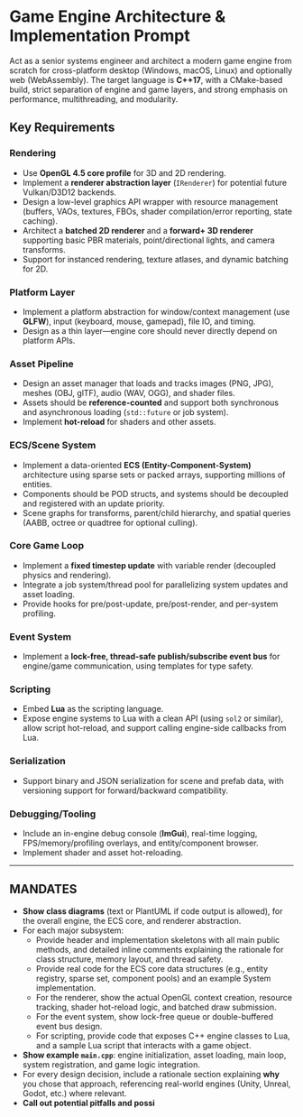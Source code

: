 # Game Engine Architecture & Implementation Prompt

Act as a senior systems engineer and architect a modern game engine from scratch for cross-platform desktop (Windows, macOS, Linux) and optionally web (WebAssembly). The target language is **C++17**, with a CMake-based build, strict separation of engine and game layers, and strong emphasis on performance, multithreading, and modularity.

## Key Requirements

### Rendering
- Use **OpenGL 4.5 core profile** for 3D and 2D rendering.
- Implement a **renderer abstraction layer** (`IRenderer`) for potential future Vulkan/D3D12 backends.
- Design a low-level graphics API wrapper with resource management (buffers, VAOs, textures, FBOs, shader compilation/error reporting, state caching).
- Architect a **batched 2D renderer** and a **forward+ 3D renderer** supporting basic PBR materials, point/directional lights, and camera transforms.
- Support for instanced rendering, texture atlases, and dynamic batching for 2D.

### Platform Layer
- Implement a platform abstraction for window/context management (use **GLFW**), input (keyboard, mouse, gamepad), file IO, and timing.
- Design as a thin layer—engine core should never directly depend on platform APIs.

### Asset Pipeline
- Design an asset manager that loads and tracks images (PNG, JPG), meshes (OBJ, glTF), audio (WAV, OGG), and shader files.
- Assets should be **reference-counted** and support both synchronous and asynchronous loading (`std::future` or job system).
- Implement **hot-reload** for shaders and other assets.

### ECS/Scene System
- Implement a data-oriented **ECS (Entity-Component-System)** architecture using sparse sets or packed arrays, supporting millions of entities.
- Components should be POD structs, and systems should be decoupled and registered with an update priority.
- Scene graphs for transforms, parent/child hierarchy, and spatial queries (AABB, octree or quadtree for optional culling).

### Core Game Loop
- Implement a **fixed timestep update** with variable render (decoupled physics and rendering).
- Integrate a job system/thread pool for parallelizing system updates and asset loading.
- Provide hooks for pre/post-update, pre/post-render, and per-system profiling.

### Event System
- Implement a **lock-free, thread-safe publish/subscribe event bus** for engine/game communication, using templates for type safety.

### Scripting
- Embed **Lua** as the scripting language.
- Expose engine systems to Lua with a clean API (using `sol2` or similar), allow script hot-reload, and support calling engine-side callbacks from Lua.

### Serialization
- Support binary and JSON serialization for scene and prefab data, with versioning support for forward/backward compatibility.

### Debugging/Tooling
- Include an in-engine debug console (**ImGui**), real-time logging, FPS/memory/profiling overlays, and entity/component browser.
- Implement shader and asset hot-reloading.

---

## MANDATES

- **Show class diagrams** (text or PlantUML if code output is allowed), for the overall engine, the ECS core, and renderer abstraction.
- For each major subsystem:
    - Provide header and implementation skeletons with all main public methods, and detailed inline comments explaining the rationale for class structure, memory layout, and thread safety.
    - Provide real code for the ECS core data structures (e.g., entity registry, sparse set, component pools) and an example System implementation.
    - For the renderer, show the actual OpenGL context creation, resource tracking, shader hot-reload logic, and batched draw submission.
    - For the event system, show lock-free queue or double-buffered event bus design.
    - For scripting, provide code that exposes C++ engine classes to Lua, and a sample Lua script that interacts with a game object.
- **Show example `main.cpp`**: engine initialization, asset loading, main loop, system registration, and game logic integration.
- For every design decision, include a rationale section explaining **why** you chose that approach, referencing real-world engines (Unity, Unreal, Godot, etc.) where relevant.
- **Call out potential pitfalls and possi**
